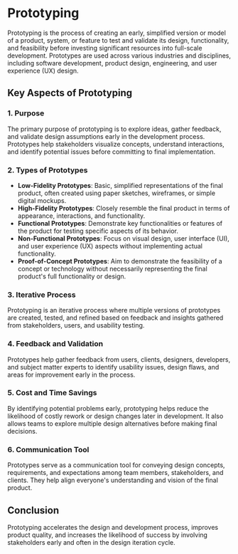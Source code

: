 # Prototyping

Prototyping is the process of creating an early, simplified version or model of a product, system, or feature to test and validate its design, functionality, and feasibility before investing significant resources into full-scale development. Prototypes are used across various industries and disciplines, including software development, product design, engineering, and user experience (UX) design.

## Key Aspects of Prototyping

### 1. Purpose
The primary purpose of prototyping is to explore ideas, gather feedback, and validate design assumptions early in the development process. Prototypes help stakeholders visualize concepts, understand interactions, and identify potential issues before committing to final implementation.

### 2. Types of Prototypes
- **Low-Fidelity Prototypes**: Basic, simplified representations of the final product, often created using paper sketches, wireframes, or simple digital mockups.
- **High-Fidelity Prototypes**: Closely resemble the final product in terms of appearance, interactions, and functionality.
- **Functional Prototypes**: Demonstrate key functionalities or features of the product for testing specific aspects of its behavior.
- **Non-Functional Prototypes**: Focus on visual design, user interface (UI), and user experience (UX) aspects without implementing actual functionality.
- **Proof-of-Concept Prototypes**: Aim to demonstrate the feasibility of a concept or technology without necessarily representing the final product's full functionality or design.

### 3. Iterative Process
Prototyping is an iterative process where multiple versions of prototypes are created, tested, and refined based on feedback and insights gathered from stakeholders, users, and usability testing.

### 4. Feedback and Validation
Prototypes help gather feedback from users, clients, designers, developers, and subject matter experts to identify usability issues, design flaws, and areas for improvement early in the process.

### 5. Cost and Time Savings
By identifying potential problems early, prototyping helps reduce the likelihood of costly rework or design changes later in development. It also allows teams to explore multiple design alternatives before making final decisions.

### 6. Communication Tool
Prototypes serve as a communication tool for conveying design concepts, requirements, and expectations among team members, stakeholders, and clients. They help align everyone's understanding and vision of the final product.

## Conclusion
Prototyping accelerates the design and development process, improves product quality, and increases the likelihood of success by involving stakeholders early and often in the design iteration cycle.

